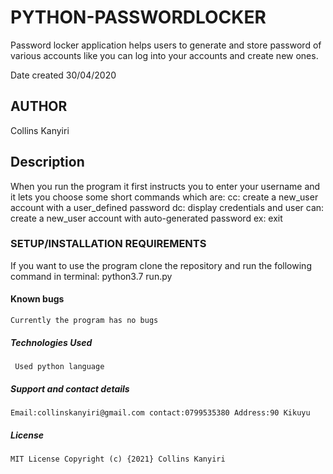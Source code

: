# PYTHON-PASSWORDLOCKER
Password locker application helps users to generate and store password of various accounts like you can log into your accounts and create new ones.

Date created 30/04/2020

## AUTHOR
Collins Kanyiri

## Description

   When you run the program it first instructs you to enter your username and it lets you choose some short commands which are:
   cc: create a new_user account with a user_defined password
   dc: display credentials and user
   can: create a new_user account with auto-generated password
   ex: exit


### SETUP/INSTALLATION REQUIREMENTS

  If you want to use the program clone the repository and run the following command in terminal:
  python3.7 run.py


#### Known bugs

    Currently the program has no bugs

##### Technologies Used

     Used python language

##### Support and contact details

    Email:collinskanyiri@gmail.com contact:0799535380 Address:90 Kikuyu

##### License

    MIT License Copyright (c) {2021} Collins Kanyiri  
